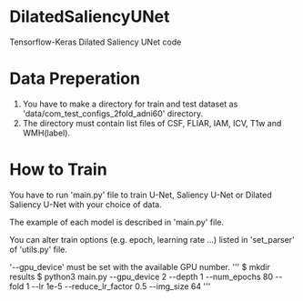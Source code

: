 # DilatedSaliencyUNet
Tensorflow-Keras Dilated Saliency UNet code

# Data Preperation
1. You have to make a directory for train and test dataset as 'data/com_test_configs_2fold_adni60' directory.
2. The directory must contain list files of CSF, FLIAR, IAM, ICV, T1w and WMH(label). 

# How to Train 
You have to run 'main.py' file to train U-Net, Saliency U-Net or Dilated Saliency U-Net with your choice of data. 

The example of each model is described in 'main.py' file. 

You can alter train options (e.g. epoch, learning rate ...) listed in 'set_parser' of 'utils.py' file.

'--gpu_device' must be set with the available GPU number. 
'''
  $ mkdir results
  $ python3 main.py --gpu_device 2 --depth 1 --num_epochs 80 --fold 1 --lr 1e-5 --reduce_lr_factor 0.5 --img_size 64
'''
